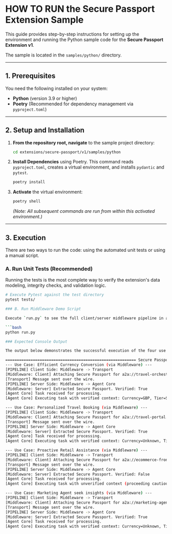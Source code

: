 # HOW TO RUN the Secure Passport Extension Sample

This guide provides step-by-step instructions for setting up the environment and running the Python sample code for the **Secure Passport Extension v1**.

The sample is located in the `samples/python/` directory.

---

## 1. Prerequisites

You need the following installed on your system:

* **Python** (version 3.9 or higher)
* **Poetry** (Recommended for dependency management via `pyproject.toml`)

---

## 2. Setup and Installation

1.  **From the repository root, navigate** to the sample project directory:
    ```bash
    cd extensions/secure-passport/v1/samples/python
    ```

2.  **Install Dependencies** using Poetry. This command reads `pyproject.toml`, creates a virtual environment, and installs `pydantic` and `pytest`.
    ```bash
    poetry install
    ```

3.  **Activate** the virtual environment:
    ```bash
    poetry shell
    ```

    *(Note: All subsequent commands are run from within this activated environment.)*

---

## 3. Execution

There are two ways to run the code: using the automated unit tests or using a manual script.

### A. Run Unit Tests (Recommended)

Running the tests is the most complete way to verify the extension's data modeling, integrity checks, and validation logic.

```bash
# Execute Pytest against the test directory
pytest tests/

### B. Run Middleware Demo Script

Execute `run.py` to see the full client/server middleware pipeline in action for all four use cases:

```bash
python run.py

### Expected Console Output

The output below demonstrates the successful execution of the four use cases via the simulated middleware pipeline:

========================================================= Secure Passport Extension Demo (Middleware)
--- Use Case: Efficient Currency Conversion (via Middleware) ---
[PIPELINE] Client Side: Middleware -> Transport
[Middleware: Client] Attaching Secure Passport for a2a://travel-orchestrator.com
[Transport] Message sent over the wire.
[PIPELINE] Server Side: Middleware -> Agent Core
[Middleware: Server] Extracted Secure Passport. Verified: True
[Agent Core] Task received for processing.
[Agent Core] Executing task with verified context: Currency=GBP, Tier=Silver

--- Use Case: Personalized Travel Booking (via Middleware) ---
[PIPELINE] Client Side: Middleware -> Transport
[Middleware: Client] Attaching Secure Passport for a2a://travel-portal.com
[Transport] Message sent over the wire.
[PIPELINE] Server Side: Middleware -> Agent Core
[Middleware: Server] Extracted Secure Passport. Verified: True
[Agent Core] Task received for processing.
[Agent Core] Executing task with verified context: Currency=Unknown, Tier=Platinum

--- Use Case: Proactive Retail Assistance (via Middleware) ---
[PIPELINE] Client Side: Middleware -> Transport
[Middleware: Client] Attaching Secure Passport for a2a://ecommerce-front.com
[Transport] Message sent over the wire.
[PIPELINE] Server Side: Middleware -> Agent Core
[Middleware: Server] Extracted Secure Passport. Verified: False
[Agent Core] Task received for processing.
[Agent Core] Executing task with unverified context (proceeding cautiously).

--- Use Case: Marketing Agent seek insights (via Middleware) ---
[PIPELINE] Client Side: Middleware -> Transport
[Middleware: Client] Attaching Secure Passport for a2a://marketing-agent.com
[Transport] Message sent over the wire.
[PIPELINE] Server Side: Middleware -> Agent Core
[Middleware: Server] Extracted Secure Passport. Verified: True
[Agent Core] Task received for processing.
[Agent Core] Executing task with verified context: Currency=Unknown, Tier=Standard
